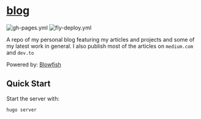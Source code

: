 # [blog](https://itamadev.com/)

![gh-pages.yml](https://github.com/itamadev/blog/actions/workflows/gh-pages.yml/badge.svg) ![fly-deploy.yml](https://github.com/itamadev/blog/actions/workflows/fly-deploy.yml/badge.svg)

A repo of my personal blog featuring my articles and projects and some of my latest work in general.
I also publish most of the articles on `medium.com` and `dev.to`

Powered by: [Blowfish](https://nunocoracao.github.io/blowfish/)

## Quick Start

Start the server with:

```bash
hugo server 
```
